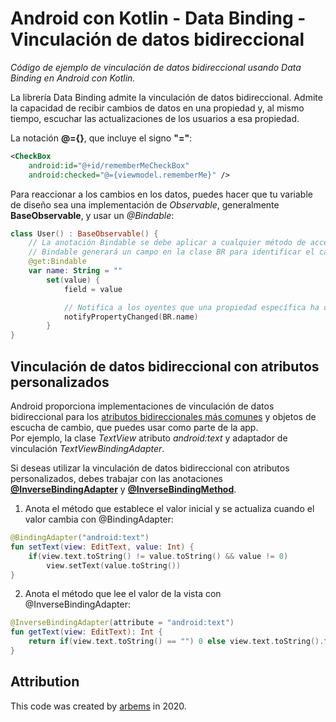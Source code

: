 # Android con Kotlin - Data Binding - Vinculación de datos bidireccional

*Código de ejemplo de vinculación de datos bidireccional usando Data Binding en Android con Kotlin.*

La librería Data Binding admite la vinculación de datos bidireccional. Admite la capacidad de recibir cambios de datos en una propiedad y, al mismo tiempo, escuchar las actualizaciones de los usuarios a esa propiedad.
  
La notación **@={}**, que incluye el signo **"="**:
```xml
<CheckBox
    android:id="@+id/rememberMeCheckBox"
    android:checked="@={viewmodel.rememberMe}" />
```

Para reaccionar a los cambios en los datos, puedes hacer que tu variable de diseño sea una implementación de *Observable*, generalmente **BaseObservable**, y usar un *@Bindable*:

```kotlin
class User() : BaseObservable() {
    // La anotación Bindable se debe aplicar a cualquier método de acceso getter de una clase Observable.
    // Bindable generará un campo en la clase BR para identificar el campo que ha cambiado.
    @get:Bindable
    var name: String = ""
        set(value) {
            field = value

            // Notifica a los oyentes que una propiedad específica ha cambiado.
            notifyPropertyChanged(BR.name)
        }
}
```


## Vinculación de datos bidireccional con atributos personalizados

Android proporciona implementaciones de vinculación de datos bidireccional para los [atributos bidireccionales más comunes](https://developer.android.com/topic/libraries/data-binding/two-way#two-way-attributes) y objetos de escucha de cambio, que puedes usar como parte de la app.
<br />Por ejemplo, la clase *TextView* atributo *android:text* y adaptador de vinculación	*TextViewBindingAdapter*.

Si deseas utilizar la vinculación de datos bidireccional con atributos personalizados, debes trabajar con las anotaciones [**@InverseBindingAdapter**](https://developer.android.com/reference/android/databinding/InverseBindingAdapter) y [**@InverseBindingMethod**](https://developer.android.com/reference/android/databinding/InverseBindingMethod).

1. Anota el método que establece el valor inicial y se actualiza cuando el valor cambia con @BindingAdapter:

```kotlin
@BindingAdapter("android:text")
fun setText(view: EditText, value: Int) {
    if(view.text.toString() != value.toString() && value != 0)
        view.setText(value.toString())
}
```

2. Anota el método que lee el valor de la vista con @InverseBindingAdapter:

```kotlin
@InverseBindingAdapter(attribute = "android:text")
fun getText(view: EditText): Int {
    return if(view.text.toString() == "") 0 else view.text.toString().toInt()
}

```

## Attribution

This code was created by [arbems](https://github.com/arbems) in 2020.